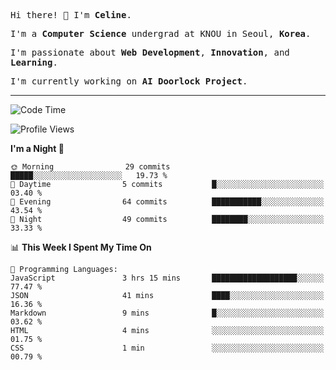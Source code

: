 <p><samp>Hi there! 👋 I'm <b>Celine</b>.</samp></p>
<p><samp>I'm a <b>Computer Science</b> undergrad at KNOU in Seoul, <b>Korea</b>.</samp></p>
<p><samp>I'm passionate about <b>Web Development</b>, <b>Innovation</b>, and <b>Learning</b>.</samp></p>
<p><samp>I'm currently working on <b>AI Doorlock Project</b>.</samp></p>
<hr>

<!--START_SECTION:celine-->
![Code Time](http://img.shields.io/badge/Code%20Time-30%20hrs%2037%20mins-blue)

![Profile Views](http://img.shields.io/badge/Profile%20Views-3-blue)

**I'm a Night 🦉** 

```text
🌞 Morning                29 commits          █████░░░░░░░░░░░░░░░░░░░░   19.73 % 
🌆 Daytime                5 commits           █░░░░░░░░░░░░░░░░░░░░░░░░   03.40 % 
🌃 Evening                64 commits          ███████████░░░░░░░░░░░░░░   43.54 % 
🌙 Night                  49 commits          ████████░░░░░░░░░░░░░░░░░   33.33 % 
```


📊 **This Week I Spent My Time On** 

```text
💬 Programming Languages: 
JavaScript               3 hrs 15 mins       ███████████████████░░░░░░   77.47 % 
JSON                     41 mins             ████░░░░░░░░░░░░░░░░░░░░░   16.36 % 
Markdown                 9 mins              █░░░░░░░░░░░░░░░░░░░░░░░░   03.62 % 
HTML                     4 mins              ░░░░░░░░░░░░░░░░░░░░░░░░░   01.75 % 
CSS                      1 min               ░░░░░░░░░░░░░░░░░░░░░░░░░   00.79 % 
```


<!--END_SECTION:celine-->
